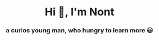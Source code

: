 <h1 align="center">Hi 👋, I'm Nont</h1>
<h3 align="center">a curios young man, who hungry to learn more 😃</h3>
<p align="left">
</p>

